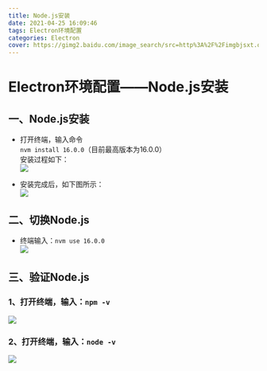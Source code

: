 ```yaml
---
title: Node.js安装
date: 2021-04-25 16:09:46
tags: Electron环境配置
categories: Electron
cover: https://gimg2.baidu.com/image_search/src=http%3A%2F%2Fimgbjsxt.oss-cn-shanghai.aliyuncs.com%2Fuploadfile%2F2017%2F0621%2F20170621120122307.png&refer=http%3A%2F%2Fimgbjsxt.oss-cn-shanghai.aliyuncs.com&app=2002&size=f9999,10000&q=a80&n=0&g=0n&fmt=jpeg?sec=1621930609&t=23de29b73794fc89e6e5b1fe2fb128b9
---
```


# **Electron环境配置——Node.js安装**
## **一、Node.js安装**
- 打开终端，输入命令  
  `nvm install 16.0.0`（目前最高版本为16.0.0）  
安装过程如下：  
![](https://tva1.sinaimg.cn/large/008i3skNgy1gpw2fad7flj30dn08yq4n.jpg)  

- 安装完成后，如下图所示：  
![](https://tva1.sinaimg.cn/large/008i3skNgy1gpw2l2gmikj30dd08mgq1.jpg)

## **二、切换Node.js**  
- 终端输入：`nvm use 16.0.0`  
![](https://tva1.sinaimg.cn/large/008i3skNgy1gpw2oqovecj30n201ewfj.jpg) 

## **三、验证Node.js**  
### 1、打开终端，输入：`npm -v`  
![](https://tva1.sinaimg.cn/large/008i3skNgy1gpw2r79bw6j30n201ejsc.jpg)

### 2、打开终端，输入：`node -v`  
![](https://tva1.sinaimg.cn/large/008i3skNgy1gpw2s28ynaj30n201cwf4.jpg) 
